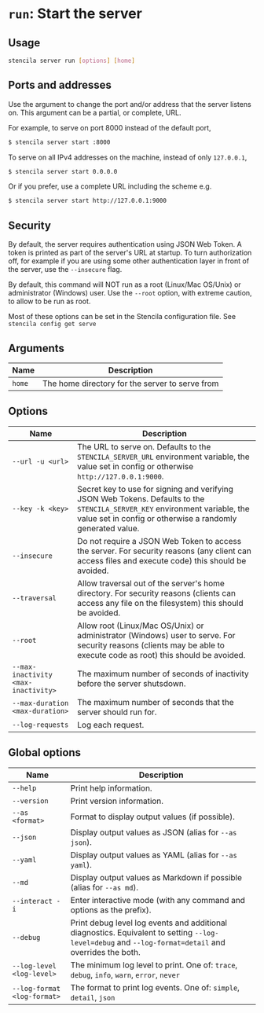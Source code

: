 <!-- Generated from doc comments in Rust. Do not edit. -->

# `run`: Start the server

## Usage

```sh
stencila server run [options] [home]
```

## Ports and addresses

Use the <url> argument to change the port and/or address that the server
listens on. This argument can be a partial, or complete, URL.

For example, to serve on port 8000 instead of the default port,

```sh
$ stencila server start :8000
```

To serve on all IPv4 addresses on the machine, instead of only `127.0.0.1`,

```sh
$ stencila server start 0.0.0.0
```

Or if you prefer, use a complete URL including the scheme e.g.

```sh
$ stencila server start http://127.0.0.1:9000
```

## Security

By default, the server requires authentication using JSON Web Token. A token is
printed as part of the server's URL at startup. To turn authorization off, for example
if you are using some other authentication layer in front of the server, use the `--insecure`
flag.

By default, this command will NOT run as a root (Linux/Mac OS/Unix) or administrator (Windows) user.
Use the `--root` option, with extreme caution, to allow to be run as root.

Most of these options can be set in the Stencila configuration file. See `stencila config get serve`


## Arguments

| Name | Description |
| --- | --- |
| `home` | The home directory for the server to serve from |

## Options

| Name | Description |
| --- | --- |
| `--url -u <url>` | The URL to serve on. Defaults to the `STENCILA_SERVER_URL` environment variable, the value set in config or otherwise `http://127.0.0.1:9000`. |
| `--key -k <key>` | Secret key to use for signing and verifying JSON Web Tokens. Defaults to the `STENCILA_SERVER_KEY` environment variable, the value set in config or otherwise a randomly generated value. |
| `--insecure` | Do not require a JSON Web Token to access the server. For security reasons (any client can access files and execute code) this should be avoided. |
| `--traversal` | Allow traversal out of the server's home directory. For security reasons (clients can access any file on the filesystem) this should be avoided. |
| `--root` | Allow root (Linux/Mac OS/Unix) or administrator (Windows) user to serve. For security reasons (clients may be able to execute code as root) this should be avoided. |
| `--max-inactivity <max-inactivity>` | The maximum number of seconds of inactivity before the server shutsdown. |
| `--max-duration <max-duration>` | The maximum number of seconds that the server should run for. |
| `--log-requests` | Log each request. |

## Global options

| Name | Description |
| --- | --- |
| `--help` | Print help information. |
| `--version` | Print version information. |
| `--as <format>` | Format to display output values (if possible). |
| `--json` | Display output values as JSON (alias for `--as json`). |
| `--yaml` | Display output values as YAML (alias for `--as yaml`). |
| `--md` | Display output values as Markdown if possible (alias for `--as md`). |
| `--interact -i` | Enter interactive mode (with any command and options as the prefix). |
| `--debug` | Print debug level log events and additional diagnostics. Equivalent to setting `--log-level=debug` and `--log-format=detail` and overrides the both. |
| `--log-level <log-level>` | The minimum log level to print. One of: `trace`, `debug`, `info`, `warn`, `error`, `never` |
| `--log-format <log-format>` | The format to print log events. One of: `simple`, `detail`, `json` |